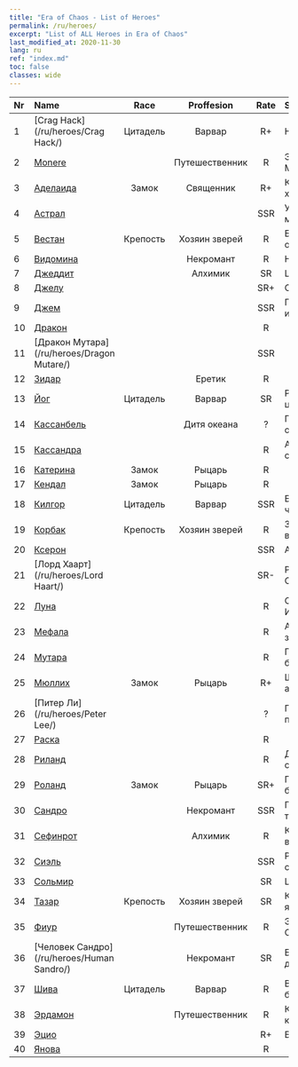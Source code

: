 ```yaml
---
title: "Era of Chaos - List of Heroes"
permalink: /ru/heroes/
excerpt: "List of ALL Heroes in Era of Chaos"
last_modified_at: 2020-11-30
lang: ru
ref: "index.md"
toc: false
classes: wide
---
```

  | Nr |    Name    |  Race   |  Proffesion   |  Rate  |    Specialty     |
  |:---|:-----------|:-------:|:-------------:|:------:|:-----------------|
  | 1 | [Crag Hack](/ru/heroes/Crag Hack/) | Цитадель | Варвар | R+ |  Наступление  |
  | 2 | [Monere](/ru/heroes/Monere/) |  | Путешественник | R |  Элементаль Мысли  |
  | 3 | [Аделаида](/ru/heroes/Adelaide/) | Замок | Священник | R+ |  Кольцо холода  |
  | 4 | [Астрал](/ru/heroes/Astral/) |  |  | SSR |  Увеличение магии  |
  | 5 | [Вестан](/ru/heroes/Wystan/) | Крепость | Хозяин зверей | R |  Болотный охотник  |
  | 6 | [Видомина](/ru/heroes/Vidomina/) |  | Некромант | R |  Некромант  |
  | 7 | [Джеддит](/ru/heroes/Jeddite/) |  | Алхимик | SR |  Цикл жизни  |
  | 8 | [Джелу](/ru/heroes/Gelu/) |  |  | SR+ |  Снайпер  |
  | 9 | [Джем](/ru/heroes/Gem/) |  |  | SSR |  Природное исцеление  |
  | 10 | [Дракон](/ru/heroes/Dracon/) |  |  | R |    |
  | 11 | [Дракон Мутара](/ru/heroes/Dragon Mutare/) |  |  | SSR |    |
  | 12 | [Зидар](/ru/heroes/Zydar/) |  | Еретик | R |    |
  | 13 | [Йог](/ru/heroes/Yog/) | Цитадель | Варвар | SR |  Разъяренные циклопы  |
  | 14 | [Кассанбель](/ru/heroes/Cassanbel/) |  | Дитя океана | ? |  Песнь океана  |
  | 15 | [Кассандра](/ru/heroes/Kassandra/) |  |  | R |  Армия спартанцев  |
  | 16 | [Катерина](/ru/heroes/Catherine/) | Замок | Рыцарь | R |    |
  | 17 | [Кендал](/ru/heroes/Kendal/) | Замок | Рыцарь | R |    |
  | 18 | [Килгор](/ru/heroes/Kilgor/) | Цитадель | Варвар | SSR |  Боевое чудище  |
  | 19 | [Корбак](/ru/heroes/Korbac/) | Крепость | Хозяин зверей | R |  Змей в воздухе  |
  | 20 | [Ксерон](/ru/heroes/Xeron/) |  |  | SSR |  Архидьявол  |
  | 21 | [Лорд Хаарт](/ru/heroes/Lord Haart/) |  |  | SR- |  Рыцарь Смерти  |
  | 22 | [Луна](/ru/heroes/Luna/) |  |  | R |  Стена Инферно  |
  | 23 | [Мефала](/ru/heroes/Mephala/) |  |  | R |  Абсолютная защита  |
  | 24 | [Мутара](/ru/heroes/Mutare/) |  |  | R |  Подземелье безумия  |
  | 25 | [Мюллих](/ru/heroes/Mullich/) | Замок | Рыцарь | R+ |  Штурмовая атака  |
  | 26 | [Питер Ли](/ru/heroes/Peter Lee/) |  |  | ? |  Поднятый парус  |
  | 27 | [Раска](/ru/heroes/Rashka/) |  |  | R |    |
  | 28 | [Риланд](/ru/heroes/Ryland/) |  |  | R |  Дендроид-страж  |
  | 29 | [Роланд](/ru/heroes/Roland/) | Замок | Рыцарь | SR+ |  Повышение боевого духа  |
  | 30 | [Сандро](/ru/heroes/Sandro/) |  | Некромант | SSR |  Падение тьмы  |
  | 31 | [Сефинрот](/ru/heroes/Sephinroth/) |  | Алхимик | R |  Кристальный взгляд  |
  | 32 | [Сиэль](/ru/heroes/Ciele/) |  |  | SSR |  Резонанс стихий  |
  | 33 | [Сольмир](/ru/heroes/Solmyr/) |  |  | SR |  Цепь молний  |
  | 34 | [Тазар](/ru/heroes/Tazar/) | Крепость | Хозяин зверей | SR |  Кровавая ярость  |
  | 35 | [Фиур](/ru/heroes/Fiur/) |  | Путешественник | R |  Элементаль Огня  |
  | 36 | [Человек Сандро](/ru/heroes/Human Sandro/) |  | Некромант | SR |  Бессмертная душа  |
  | 37 | [Шива](/ru/heroes/Shiva/) | Цитадель | Варвар | R |  Вестники бури  |
  | 38 | [Эрдамон](/ru/heroes/Erdamon/) |  | Путешественник | R |  Король камней  |
  | 39 | [Эцио](/ru/heroes/Ezio/) |  |  | R+ |  Братство  |
  | 40 | [Янова](/ru/heroes/Jenova/) |  |  | R |    |
